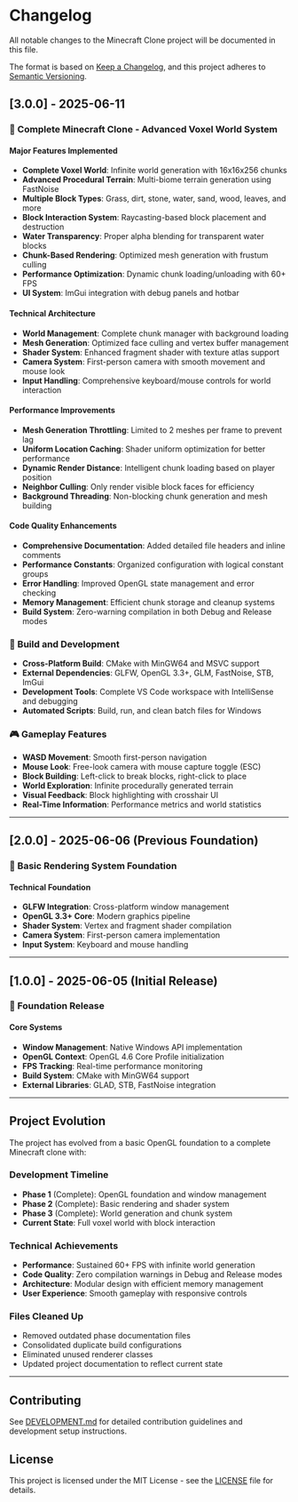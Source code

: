 # Changelog

All notable changes to the Minecraft Clone project will be documented in this file.

The format is based on [Keep a Changelog](https://keepachangelog.com/en/1.0.0/),
and this project adheres to [Semantic Versioning](https://semver.org/spec/v2.0.0.html).

## [3.0.0] - 2025-06-11

### 🎉 Complete Minecraft Clone - Advanced Voxel World System

#### Major Features Implemented

- **Complete Voxel World**: Infinite world generation with 16x16x256 chunks
- **Advanced Procedural Terrain**: Multi-biome terrain generation using FastNoise
- **Multiple Block Types**: Grass, dirt, stone, water, sand, wood, leaves, and more
- **Block Interaction System**: Raycasting-based block placement and destruction
- **Water Transparency**: Proper alpha blending for transparent water blocks
- **Chunk-Based Rendering**: Optimized mesh generation with frustum culling
- **Performance Optimization**: Dynamic chunk loading/unloading with 60+ FPS
- **UI System**: ImGui integration with debug panels and hotbar

#### Technical Architecture

- **World Management**: Complete chunk manager with background loading
- **Mesh Generation**: Optimized face culling and vertex buffer management
- **Shader System**: Enhanced fragment shader with texture atlas support
- **Camera System**: First-person camera with smooth movement and mouse look
- **Input Handling**: Comprehensive keyboard/mouse controls for world interaction

#### Performance Improvements

- **Mesh Generation Throttling**: Limited to 2 meshes per frame to prevent lag
- **Uniform Location Caching**: Shader uniform optimization for better performance
- **Dynamic Render Distance**: Intelligent chunk loading based on player position
- **Neighbor Culling**: Only render visible block faces for efficiency
- **Background Threading**: Non-blocking chunk generation and mesh building

#### Code Quality Enhancements

- **Comprehensive Documentation**: Added detailed file headers and inline comments
- **Performance Constants**: Organized configuration with logical constant groups
- **Error Handling**: Improved OpenGL state management and error checking
- **Memory Management**: Efficient chunk storage and cleanup systems
- **Build System**: Zero-warning compilation in both Debug and Release modes

### 🔧 Build and Development

- **Cross-Platform Build**: CMake with MinGW64 and MSVC support
- **External Dependencies**: GLFW, OpenGL 3.3+, GLM, FastNoise, STB, ImGui
- **Development Tools**: Complete VS Code workspace with IntelliSense and debugging
- **Automated Scripts**: Build, run, and clean batch files for Windows

### 🎮 Gameplay Features

- **WASD Movement**: Smooth first-person navigation
- **Mouse Look**: Free-look camera with mouse capture toggle (ESC)
- **Block Building**: Left-click to break blocks, right-click to place
- **World Exploration**: Infinite procedurally generated terrain
- **Visual Feedback**: Block highlighting with crosshair UI
- **Real-Time Information**: Performance metrics and world statistics

---

## [2.0.0] - 2025-06-06 (Previous Foundation)

### 🎉 Basic Rendering System Foundation

#### Technical Foundation

- **GLFW Integration**: Cross-platform window management
- **OpenGL 3.3+ Core**: Modern graphics pipeline
- **Shader System**: Vertex and fragment shader compilation
- **Camera System**: First-person camera implementation
- **Input System**: Keyboard and mouse handling

---

## [1.0.0] - 2025-06-05 (Initial Release)

### 🎉 Foundation Release

#### Core Systems

- **Window Management**: Native Windows API implementation
- **OpenGL Context**: OpenGL 4.6 Core Profile initialization
- **FPS Tracking**: Real-time performance monitoring
- **Build System**: CMake with MinGW64 support
- **External Libraries**: GLAD, STB, FastNoise integration

---

## Project Evolution

The project has evolved from a basic OpenGL foundation to a complete Minecraft clone with:

### Development Timeline

- **Phase 1** (Complete): OpenGL foundation and window management
- **Phase 2** (Complete): Basic rendering and shader system
- **Phase 3** (Complete): World generation and chunk system
- **Current State**: Full voxel world with block interaction

### Technical Achievements

- **Performance**: Sustained 60+ FPS with infinite world generation
- **Code Quality**: Zero compilation warnings in Debug and Release modes
- **Architecture**: Modular design with efficient memory management
- **User Experience**: Smooth gameplay with responsive controls

### Files Cleaned Up

- Removed outdated phase documentation files
- Consolidated duplicate build configurations
- Eliminated unused renderer classes
- Updated project documentation to reflect current state

---

## Contributing

See [DEVELOPMENT.md](DEVELOPMENT.md) for detailed contribution guidelines and development setup instructions.

## License

This project is licensed under the MIT License - see the [LICENSE](LICENSE) file for details.
